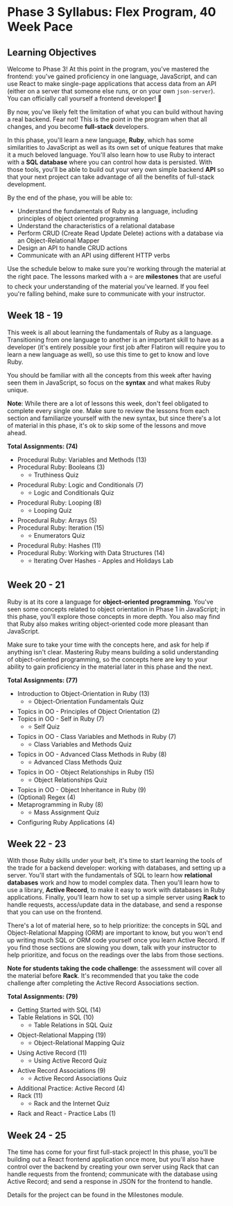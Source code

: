 # Phase 3 Syllabus: Flex Program, 40 Week Pace

## Learning Objectives

Welcome to Phase 3! At this point in the program, you've mastered the frontend:
you've gained proficiency in one language, JavaScript, and can use React to make
single-page applications that access data from an API (either on a server that
someone else runs, or on your own `json-server`). You can officially call
yourself a frontend developer! 🎉

By now, you've likely felt the limitation of what you can build without having a
real backend. Fear not! This is the point in the program when that all changes,
and you become **full-stack** developers.

In this phase, you'll learn a new language, **Ruby**, which has some
similarities to JavaScript as well as its own set of unique features that make
it a much beloved language. You'll also learn how to use Ruby to interact with a
**SQL database** where you can control how data is persisted. With those tools,
you'll be able to build out your very own simple backend **API** so that your
next project can take advantage of all the benefits of full-stack development.

By the end of the phase, you will be able to:

- Understand the fundamentals of Ruby as a language, including principles of
  object oriented programming
- Understand the characteristics of a relational database
- Perform CRUD (Create Read Update Delete) actions with a database via an
  Object-Relational Mapper
- Design an API to handle CRUD actions
- Communicate with an API using different HTTP verbs

Use the schedule below to make sure you're working through the material at
the right pace. The lessons marked with a ⭐️ are **milestones** that are useful
to check your understanding of the material you've learned. If you feel you're
falling behind, make sure to communicate with your instructor.

## Week 18 - 19

This week is all about learning the fundamentals of Ruby as a language.
Transitioning from one language to another is an important skill to have as a
developer (it's entirely possible your first job after Flatiron will require you
to learn a new language as well), so use this time to get to know and love Ruby.

You should be familiar with all the concepts from this week after having seen
them in JavaScript, so focus on the **syntax** and what makes Ruby unique.

**Note**: While there are a lot of lessons this week, don't feel obligated to
complete every single one. Make sure to review the lessons from each section and
familiarize yourself with the new syntax, but since there's a lot of material in
this phase, it's ok to skip some of the lessons and move ahead.

**Total Assignments: (74)**

- Procedural Ruby: Variables and Methods (13)
- Procedural Ruby: Booleans (3)
  - ⭐️ Truthiness Quiz
- Procedural Ruby: Logic and Conditionals (7)
  - ⭐️ Logic and Conditionals Quiz
- Procedural Ruby: Looping (8)
  - ⭐️ Looping Quiz
- Procedural Ruby: Arrays (5)
- Procedural Ruby: Iteration (15)
  - ⭐️ Enumerators Quiz
- Procedural Ruby: Hashes (11)
- Procedural Ruby: Working with Data Structures (14)
  - ⭐️ Iterating Over Hashes - Apples and Holidays Lab

## Week 20 - 21

Ruby is at its core a language for **object-oriented programming**. You've seen
some concepts related to object orientation in Phase 1 in JavaScript; in this
phase, you'll explore those concepts in more depth. You also may find that Ruby
also makes writing object-oriented code more pleasant than JavaScript.

Make sure to take your time with the concepts here, and ask for help if anything
isn't clear. Mastering Ruby means building a solid understanding of
object-oriented programming, so the concepts here are key to your ability to
gain proficiency in the material later in this phase and the next.

**Total Assignments: (77)**

- Introduction to Object-Orientation in Ruby (13)
  - ⭐️ Object-Orientation Fundamentals Quiz
- Topics in OO - Principles of Object Orientation (2)
- Topics in OO - Self in Ruby (7)
  - ⭐️ Self Quiz
- Topics in OO - Class Variables and Methods in Ruby (7)
  - ⭐️ Class Variables and Methods Quiz
- Topics in OO - Advanced Class Methods in Ruby (8)
  - ⭐️ Advanced Class Methods Quiz
- Topics in OO - Object Relationships in Ruby (15)
  - ⭐️ Object Relationships Quiz
- Topics in OO - Object Inheritance in Ruby (9)
- (Optional) Regex (4)
- Metaprogramming in Ruby (8)
  - ⭐️ Mass Assignment Quiz
- Configuring Ruby Applications (4)

## Week 22 - 23

With those Ruby skills under your belt, it's time to start learning the tools of
the trade for a backend developer: working with databases, and setting up a
server. You'll start with the fundamentals of SQL to learn how **relational
databases** work and how to model complex data. Then you'll learn how to use a
library, **Active Record**, to make it easy to work with databases in Ruby
applications. Finally, you'll learn how to set up a simple server using **Rack**
to handle requests, access/update data in the database, and send a response that
you can use on the frontend.

There's a lot of material here, so to help prioritize: the concepts in SQL and
Object-Relational Mapping (ORM) are important to know, but you won't end up
writing much SQL or ORM code yourself once you learn Active Record. If you find
those sections are slowing you down, talk with your instructor to help
prioritize, and focus on the readings over the labs from those sections.

**Note for students taking the code challenge**: the assessment will cover all
the material before **Rack**. It's recommended that you take the code challenge
after completing the Active Record Associations section.

**Total Assignments: (79)**

- Getting Started with SQL (14)
- Table Relations in SQL (10)
  - ⭐️ Table Relations in SQL Quiz
- Object-Relational Mapping (19)
  - ⭐️ Object-Relational Mapping Quiz
- Using Active Record (11)
  - ⭐️ Using Active Record Quiz
- Active Record Associations (9)
  - ⭐️ Active Record Associations Quiz
- Additional Practice: Active Record (4)
- Rack (11)
  - ⭐️ Rack and the Internet Quiz
- Rack and React - Practice Labs (1)

## Week 24 - 25

The time has come for your first full-stack project! In this phase, you'll be
building out a React frontend application once more, but you'll also have
control over the backend by creating your own server using Rack that can handle
requests from the frontend; communicate with the database using Active Record;
and send a response in JSON for the frontend to handle.

Details for the project can be found in the Milestones module.
